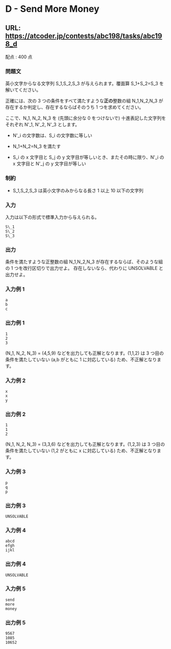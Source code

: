 # D - Send More Money 
## URL: https://atcoder.jp/contests/abc198/tasks/abc198_d 

配点 : 400 点




### 問題文

英小文字からなる文字列 S\_1,S\_2,S\_3 が与えられます。覆面算 S\_1+S\_2=S\_3 を解いてください。


正確には、次の 3 つの条件をすべて満たすような**正の**整数の組 N\_1,N\_2,N\_3 が存在するか判定し、存在するならばそのうち 1 つを求めてください。  

ここで、N\_1, N\_2, N\_3 を (先頭に余分な 0 をつけないで) 十進表記した文字列をそれぞれ N'\_1, N'\_2, N'\_3 とします。 




* N'\_i の文字数は、S\_i の文字数に等しい

* N\_1+N\_2=N\_3 を満たす

* S\_i の x 文字目と S\_j の y 文字目が等しいとき、またその時に限り、N'\_i の x 文字目と N'\_j の y 文字目が等しい







### 制約



* S\_1,S\_2,S\_3 は英小文字のみからなる長さ 1 以上 10 以下の文字列









### 入力

入力は以下の形式で標準入力から与えられる。



``` 
S\_1
S\_2
S\_3
``` 





### 出力

条件を満たすような正整数の組 N\_1,N\_2,N\_3 が存在するならば、そのような組の 1 つを改行区切りで出力せよ。
存在しないなら、代わりに UNSOLVABLE と出力せよ。








### 入力例 1


``` 
a
b
c
``` 





### 出力例 1


``` 
1
2
3
``` 

(N\_1, N\_2, N\_3) = (4,5,9) などを出力しても正解となります。(1,1,2) は 3 つ目の条件を満たしていない (a,b がともに 1 に対応している) ため、不正解となります。







### 入力例 2


``` 
x
x
y
``` 





### 出力例 2


``` 
1
1
2
``` 

(N\_1, N\_2, N\_3) = (3,3,6) などを出力しても正解となります。(1,2,3) は 3 つ目の条件を満たしていない (1,2 がともに x に対応している) ため、不正解となります。







### 入力例 3


``` 
p
q
p
``` 





### 出力例 3


``` 
UNSOLVABLE
``` 






### 入力例 4


``` 
abcd
efgh
ijkl
``` 





### 出力例 4


``` 
UNSOLVABLE
``` 






### 入力例 5


``` 
send
more
money
``` 





### 出力例 5


``` 
9567
1085
10652
```